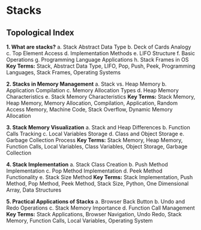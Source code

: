 # Stacks

## Topological Index
**1. What are stacks?**
   a. Stack Abstract Data Type
   b. Deck of Cards Analogy
   c. Top Element Access
   d. Implementation Methods
   e. LIFO Structure
   f. Basic Operations
   g. Programming Language Applications
   h. Stack Frames in OS
   **Key Terms:** Stack, Abstract Data Type, LIFO, Pop, Push, Peek, Programming Languages, Stack Frames, Operating Systems

**2. Stacks in Memory Management**
   a. Stack vs. Heap Memory
   b. Application Compilation
   c. Memory Allocation Types
   d. Heap Memory Characteristics
   e. Stack Memory Characteristics
   **Key Terms:** Stack Memory, Heap Memory, Memory Allocation, Compilation, Application, Random Access Memory, Machine Code, Stack Overflow, Dynamic Memory Allocation

**3. Stack Memory Visualization**
   a. Stack and Heap Differences
   b. Function Calls Tracking
   c. Local Variables Storage
   d. Class and Object Storage
   e. Garbage Collection Process
   **Key Terms:** Stack Memory, Heap Memory, Function Calls, Local Variables, Class Variables, Object Storage, Garbage Collection

**4. Stack Implementation**
   a. Stack Class Creation
   b. Push Method Implementation
   c. Pop Method Implementation
   d. Peek Method Functionality
   e. Stack Size Method
   **Key Terms:** Stack Implementation, Push Method, Pop Method, Peek Method, Stack Size, Python, One Dimensional Array, Data Structures

**5. Practical Applications of Stacks**
   a. Browser Back Button
   b. Undo and Redo Operations
   c. Stack Memory Importance
   d. Function Call Management
   **Key Terms:** Stack Applications, Browser Navigation, Undo Redo, Stack Memory, Function Calls, Local Variables, Operating System
